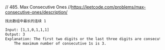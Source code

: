 // 485. Max Consecutive Ones
//https://leetcode.com/problems/max-consecutive-ones/description/

```html
找出数组中最长的连续 1

Input: [1,1,0,1,1,1]
Output: 3
Explanation: The first two digits or the last three digits are consecutive 1s.
    The maximum number of consecutive 1s is 3.
```